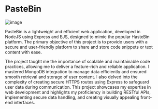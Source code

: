 ﻿# PasteBin

![image](https://github.com/VJ-13/PasteBin/assets/64769412/3763dc70-62f1-4b92-bfb4-70b3e1224a86)

PasteBin is a lightweight and efficient web application, developed in NodeJS using Express and EJS, designed to mimic the popular HasteBin platform. The primary objective of this project is to provide users with a secure and user-friendly platform to share and store code snippets or text content with ease.

The project taught me the importance of scalable and maintainable code practices, allowing me to deliver a feature-rich and reliable application. I mastered MongoDB integration to manage data efficiently and ensured smooth retrieval and storage of user content. I also delved into the complexity of creating secure HTTPS routes using Express to safeguard user data during communication. This project showcases my expertise in web development and highlights my proficiency in building RESTful APIs, implementing secure data handling, and creating visually appealing front-end interfaces.
